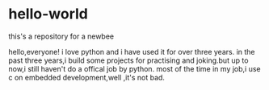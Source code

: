 # hello-world
this's a repository for a newbee

hello,everyone!
i love python and i have used it for over three years.
in the past three years,i build some projects for practising and joking.but up to now,i still haven't do a offical job by python.
most of the time in my job,i use c on embedded development,well ,it's not bad.

